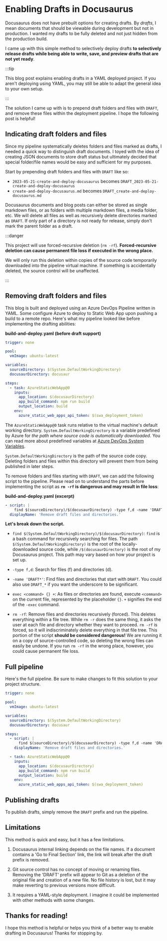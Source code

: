 # Enabling Drafts in Docusaurus

Docusaurus does not have prebuilt options for creating drafts. By _drafts_, I mean documents that should be viewable during development but not in production. I wanted my drafts to be fully deleted and not just hidden from the production build.

I came up with this simple method to selectively deploy drafts **to selectively release drafts while being able to write, save, and preview drafts that are not yet ready**.

:::tip

This blog post explains enabling drafts in a YAML deployed project. If you aren't deploying using YAML, you may still be able to adapt the general idea to your own setup.

:::

The solution I came up with is to prepend draft folders and files with `DRAFT`, and remove these files within the deployment pipeline. I hope the following post is helpful!

## Indicating draft folders and files

Since my pipeline systematically deletes folders and files marked as drafts, I needed a quick way to distinguish draft documents. I toyed with the idea of creating JSON documents to store draft status but ultimately decided that special folder/file names would be easy and sufficient for my purposes.

Start by prepending draft folders and files with `DRAFT` like so:

- `2023-05-21-create-and-deploy-docusaurus` becomes `DRAFT_2023-05-21-create-and-deploy-docusaurus`
- `create-and-deploy-docusaurus.md` becomes `DRAFT_create-and-deploy-docusaurus.md`

Docusaurus documents and blog posts can either be stored as single markdown files, or as folders with multiple markdown files, a media folder, etc. We will delete all files as well as recursively delete directories marked as `DRAFT`. If only part of a directory is not ready for release, simply don't mark the parent folder as a draft.

:::danger

This project will use forced-recursive deletion (`rm -rf`). **Forced-recursive deletion can cause permanent file loss if executed in the wrong place.**

We will only run this deletion within copies of the source code temporarily downloaded into the pipeline virtual machine. If something is accidentally deleted, the source control will be unaffected.

:::

## Removing draft folders and files

This blog is built and deployed using an Azure DevOps Pipeline written in YAML. Some configure Azure to deploy to Static Web App upon pushing a build to a remote repo. Here's what my pipeline looked like before implementing the drafting abilities:

**build-and-deploy.yaml (before draft support)**

```yml
trigger: none

pool:
  vmImage: ubuntu-latest

variables:
  sourceDirectory: $(System.DefaultWorkingDirectory)
  docusaurDirectory: docusaur

steps:
  - task: AzureStaticWebApp@0
    inputs:
      app_location: $(docusaurDirectory)
      app_build_command: npm run build
      output_location: build
    env:
      azure_static_web_apps_api_token: $(swa_deployment_token)
```

The `AzureStaticWebApp@0` task runs relative to the virtual machine's default working directory. `System.DefaultWorkingDirectory` is a variable predefined by Azure for _the path where source code is automatically downloaded_. You can read more about predefined variables at [Azure DevOps System Variables](https://learn.microsoft.com/en-us/azure/devops/pipelines/build/variables?view=azure-devops&tabs=yaml#system-variables-devops-services).

`System.DefaultWorkingDirectory` is the path of the source code copy. Deleting folders and files within this directory will prevent them from being published in later steps.

To remove folders and files starting with `DRAFT`, we can add the following script to the pipeline. Please read on to understand the parts before implementing the script as **`rm -rf` is dangerous and may result in file loss**:

**build-and-deploy.yaml (excerpt)**

```yml
- script: |
    find $(sourceDirectory)/$(docusaurDirectory) -type f,d -name 'DRAFT*' -exec rm -rf {} +
  displayName: 'Remove draft files and directories.'
```

**Let's break down the script.**

- `find $(System.DefaultWorkingDirectory)/$(docusaurDirectory)`: `find` is a bash command for recursively searching for files. The path `$(System.DefaultWorkingDirectory)` is the root of the locally-downloaded source code, while `/$(docusaurDirectory)` is the root of my Docusaurus project. This path may vary based on how your project is set up.

- `-type f,d`: Search for files (f) and directories (d).

- `-name 'DRAFT*'`: Find files and directories that start with `DRAFT`. You could also use `DRAFT_*` if you want the underscore to be significant.

- `exec <command> {} +`: As files or directories are found, execute `<command>` on the current file, represented by the placeholder `{}`. `+` signifies the end of the `-exec` command.

- `rm -rf`: Remove files and directories recursively (forced). This deletes everything within a file tree. While `rm -r` does the same thing, it asks the user at each file and directory whether they want to proceed. `rm -rf` is forced, so it will indiscriminately delete everything in that file tree. This portion of the script **should be considered dangerous!** We are running it on a copy of source-controlled code, so deleting the wrong files can easily be undone. If you run `rm -rf` in the wrong place, however, you could cause permanent file loss.

## Full pipeline

Here's the full pipeline. Be sure to make changes to fit this solution to your project structure.

```yml
trigger: none

pool:
  vmImage: ubuntu-latest

variables:
  sourceDirectory: $(System.DefaultWorkingDirectory)
  docusaurDirectory: docusaur

steps:
  - script: |
      find $(sourceDirectory)/$(docusaurDirectory) -type f,d -name 'DRAFT*' -exec rm -rf {} +
    displayName: 'Remove draft files and directories.'

  - task: AzureStaticWebApp@0
    inputs:
      app_location: $(docusaurDirectory)
      app_build_command: npm run build
      output_location: build
    env:
      azure_static_web_apps_api_token: $(swa_deployment_token)
```

## Publishing drafts

To publish drafts, simply remove the `DRAFT` prefix and run the pipeline.

## Limitations

This method is quick and easy, but it has a few limitations.

1. Docusaurus internal linking depends on the file names. If a document contains a 'Go to Final Section' link, the link will break after the draft prefix is removed.

2. Git source control has no concept of moving or renaming files. Removing the 'DRAFT' prefix will appear to Git as a deletion of the original file and creation of a new file. No file history is lost, but it may make reverting to previous versions more difficult.

3. It requires a YAML-style deployment. I imagine it could be implemented with other methods with some changes.

## Thanks for reading!

I hope this method is helpful or helps you think of a better way to enable drafting in Docusaurus! Thanks for stopping by.
